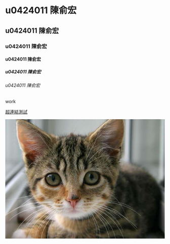 # u0424011 陳俞宏
## u0424011 陳俞宏
### u0424011 陳俞宏
#### u0424011 陳俞宏
##### u0424011 陳俞宏
###### u0424011 陳俞宏
work

[超連結測試](http://www.nkfust.edu.tw)

![cat](cat.jpg "貓")

